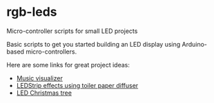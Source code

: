 # rgb-leds
Micro-controller scripts for small LED projects

Basic scripts to get you started building an LED display using Arduino-based micro-controllers.

Here are some links for great project ideas:

- [Music visualizer](https://blog.claytonk.com/2019/10/16/working-with-fastled-library/)
- [LEDStrip effects using toiler paper diffuser](https://www.tweaking4all.com/hardware/arduino/adruino-led-strip-effects/)
- [LED Christmas tree](https://www.youtube.com/watch?v=Ya9RpvQyww4&list=PLbDX1BaS22OMAkFHf_l8mXjlv0yUtNrtp&index=2)
